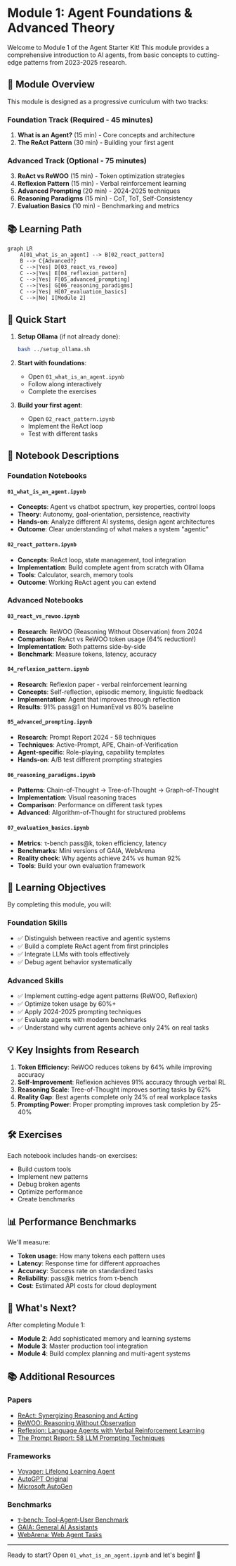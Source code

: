 # Module 1: Agent Foundations & Advanced Theory

Welcome to Module 1 of the Agent Starter Kit! This module provides a comprehensive introduction to AI agents, from basic concepts to cutting-edge patterns from 2023-2025 research.

## 🎯 Module Overview

This module is designed as a progressive curriculum with two tracks:

### Foundation Track (Required - 45 minutes)
1. **What is an Agent?** (15 min) - Core concepts and architecture
2. **The ReAct Pattern** (30 min) - Building your first agent

### Advanced Track (Optional - 75 minutes)
3. **ReAct vs ReWOO** (15 min) - Token optimization strategies
4. **Reflexion Pattern** (15 min) - Verbal reinforcement learning
5. **Advanced Prompting** (20 min) - 2024-2025 techniques
6. **Reasoning Paradigms** (15 min) - CoT, ToT, Self-Consistency
7. **Evaluation Basics** (10 min) - Benchmarking and metrics

## 📚 Learning Path

```mermaid
graph LR
    A[01_what_is_an_agent] --> B[02_react_pattern]
    B --> C{Advanced?}
    C -->|Yes| D[03_react_vs_rewoo]
    C -->|Yes| E[04_reflexion_pattern]
    C -->|Yes| F[05_advanced_prompting]
    C -->|Yes| G[06_reasoning_paradigms]
    C -->|Yes| H[07_evaluation_basics]
    C -->|No| I[Module 2]
```

## 🚀 Quick Start

1. **Setup Ollama** (if not already done):
   ```bash
   bash ../setup_ollama.sh
   ```

2. **Start with foundations**:
   - Open `01_what_is_an_agent.ipynb`
   - Follow along interactively
   - Complete the exercises

3. **Build your first agent**:
   - Open `02_react_pattern.ipynb`
   - Implement the ReAct loop
   - Test with different tasks

## 📖 Notebook Descriptions

### Foundation Notebooks

#### `01_what_is_an_agent.ipynb`
- **Concepts**: Agent vs chatbot spectrum, key properties, control loops
- **Theory**: Autonomy, goal-orientation, persistence, reactivity
- **Hands-on**: Analyze different AI systems, design agent architectures
- **Outcome**: Clear understanding of what makes a system "agentic"

#### `02_react_pattern.ipynb`
- **Concepts**: ReAct loop, state management, tool integration
- **Implementation**: Build complete agent from scratch with Ollama
- **Tools**: Calculator, search, memory tools
- **Outcome**: Working ReAct agent you can extend

### Advanced Notebooks

#### `03_react_vs_rewoo.ipynb`
- **Research**: ReWOO (Reasoning Without Observation) from 2024
- **Comparison**: ReAct vs ReWOO token usage (64% reduction!)
- **Implementation**: Both patterns side-by-side
- **Benchmark**: Measure tokens, latency, accuracy

#### `04_reflexion_pattern.ipynb`
- **Research**: Reflexion paper - verbal reinforcement learning
- **Concepts**: Self-reflection, episodic memory, linguistic feedback
- **Implementation**: Agent that improves through reflection
- **Results**: 91% pass@1 on HumanEval vs 80% baseline

#### `05_advanced_prompting.ipynb`
- **Research**: Prompt Report 2024 - 58 techniques
- **Techniques**: Active-Prompt, APE, Chain-of-Verification
- **Agent-specific**: Role-playing, capability templates
- **Hands-on**: A/B test different prompting strategies

#### `06_reasoning_paradigms.ipynb`
- **Patterns**: Chain-of-Thought → Tree-of-Thought → Graph-of-Thought
- **Implementation**: Visual reasoning traces
- **Comparison**: Performance on different task types
- **Advanced**: Algorithm-of-Thought for structured problems

#### `07_evaluation_basics.ipynb`
- **Metrics**: τ-bench pass@k, token efficiency, latency
- **Benchmarks**: Mini versions of GAIA, WebArena
- **Reality check**: Why agents achieve 24% vs human 92%
- **Tools**: Build your own evaluation framework

## 🎯 Learning Objectives

By completing this module, you will:

### Foundation Skills
- ✅ Distinguish between reactive and agentic systems
- ✅ Build a complete ReAct agent from first principles
- ✅ Integrate LLMs with tools effectively
- ✅ Debug agent behavior systematically

### Advanced Skills
- ✅ Implement cutting-edge agent patterns (ReWOO, Reflexion)
- ✅ Optimize token usage by 60%+ 
- ✅ Apply 2024-2025 prompting techniques
- ✅ Evaluate agents with modern benchmarks
- ✅ Understand why current agents achieve only 24% on real tasks

## 💡 Key Insights from Research

1. **Token Efficiency**: ReWOO reduces tokens by 64% while improving accuracy
2. **Self-Improvement**: Reflexion achieves 91% accuracy through verbal RL
3. **Reasoning Scale**: Tree-of-Thought improves sorting tasks by 62%
4. **Reality Gap**: Best agents complete only 24% of real workplace tasks
5. **Prompting Power**: Proper prompting improves task completion by 25-40%

## 🛠️ Exercises

Each notebook includes hands-on exercises:
- Build custom tools
- Implement new patterns
- Debug broken agents
- Optimize performance
- Create benchmarks

## 📊 Performance Benchmarks

We'll measure:
- **Token usage**: How many tokens each pattern uses
- **Latency**: Response time for different approaches  
- **Accuracy**: Success rate on standardized tasks
- **Reliability**: pass@k metrics from τ-bench
- **Cost**: Estimated API costs for cloud deployment

## 🚀 What's Next?

After completing Module 1:
- **Module 2**: Add sophisticated memory and learning systems
- **Module 3**: Master production tool integration
- **Module 4**: Build complex planning and multi-agent systems

## 📚 Additional Resources

### Papers
- [ReAct: Synergizing Reasoning and Acting](https://arxiv.org/abs/2210.03629)
- [ReWOO: Reasoning Without Observation](https://arxiv.org/abs/2305.18323)
- [Reflexion: Language Agents with Verbal Reinforcement Learning](https://arxiv.org/abs/2303.11366)
- [The Prompt Report: 58 LLM Prompting Techniques](https://arxiv.org/abs/2406.06608)

### Frameworks
- [Voyager: Lifelong Learning Agent](https://github.com/MineDojo/Voyager)
- [AutoGPT Original](https://github.com/Significant-Gravitas/AutoGPT)
- [Microsoft AutoGen](https://github.com/microsoft/autogen)

### Benchmarks
- [τ-bench: Tool-Agent-User Benchmark](https://github.com/sierra-research/tau-bench)
- [GAIA: General AI Assistants](https://huggingface.co/datasets/gaia-benchmark/GAIA)
- [WebArena: Web Agent Tasks](https://github.com/web-arena-x/webarena)

---

Ready to start? Open `01_what_is_an_agent.ipynb` and let's begin! 🚀
